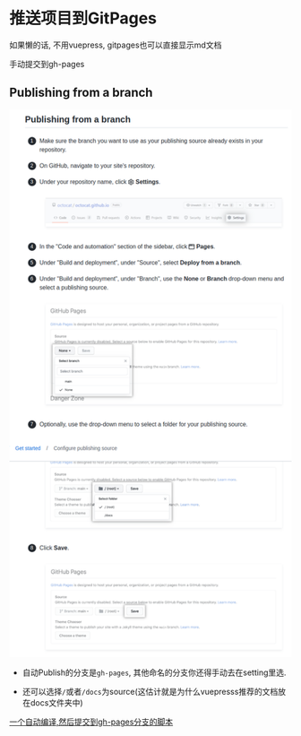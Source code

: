 # 推送项目到GitPages

如果懒的话, 不用vuepress, gitpages也可以直接显示md文档


手动提交到gh-pages

## Publishing from a branch

![failure](../../images/83ad32c958dacc26e343fa0988ac1868f25889fb9f830f60f9946bf11d77dca4.png)

- 自动Publish的分支是`gh-pages`, 其他命名的分支你还得手动去在setting里选.

- 还可以选择`/`或者`/docs`为source(这估计就是为什么vuepresss推荐的文档放在docs文件夹中)


[一个自动编译,然后提交到gh-pages分支的脚本](../../deploy.sh)